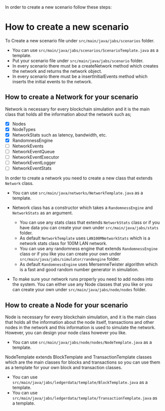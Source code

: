 In order to create a new scenario follow these steps:

# How to create a new scenario

To Create a new scenario file under `src/main/java/jabs/scenarios` folder.

- You can use `src/main/java/jabs/scenarios/ScenarioTemplate.java` as a template.
- Put your scenario file under `src/main/java/jabs/scenario` folder.
- In every scenario there must be a createNetwork method which creates the network and returns the network object.
- In every scenario there must be a insertInitialEvents method which inserts the initial events to the network.

## How to create a Network for your scenario

Network is necessary for every blockchain simulation and it is the main class that holds all the information about the
network such as;

- [x] Nodes
- [x] NodeTypes
- [x] NetworkStats such as latency, bandwidth, etc.
- [x] RandomnessEngine
- [ ] NetworkEvents
- [ ] NetworkEventQueue
- [ ] NetworkEventExecutor
- [ ] NetworkEventLogger
- [ ] NetworkEventStats

In order to create a network you need to create a new class that extends `Network` class.

- You can use `src/main/java/networks/NetworkTemplate.java` as a template.

- Network class has a constructor which takes a `RandomnessEngine` and `NetworkStats` as an argument.
    - You can use any stats class that extends `NetworkStats` class or if you have data you can create your own
      under `src/main/java/jabs/stats` folder.
    - As default `NetworkTemplate` uses `LAN100MNetworkStats` which is a network stats class for 100M LAN network.
    - You can use any randomness engine that extends `RandomnessEngine` class or if you like you can create your
      own under `src/main/java/jabs/simulator/randengine` folder.
    - As default `RandomnessEngine` uses MersenneTwister algorithm which is a fast and good random number generator in
      simulation.

- To make sure your network runs properly you need to add nodes into the system. You can either use any Node classes
  that you like or you can create your own under `src/main/java/jabs/node/nodes` folder.

## How to create a Node for your scenario

Node is necessary for every blockchain simulation, and it is the main class that holds all the information about the
node itself, transactions and other nodes in the network and this information is used to simulate the network. However,
you
can design your node class however you like.

- You can use `src/main/java/jabs/node/nodes/NodeTemplate.java` as a template.

NodeTemplate extends BlockTemplate and TransactionTemplate classes which are the main classes for blocks and
transactions so you can use them as a template for your own block and transaction classes.

- You can use `src/main/java/jabs/ledgerdata/template/BlockTemplate.java` as a template.
- You can use `src/main/java/jabs/ledgerdata/template/TransactionTemplate.java` as a template.
